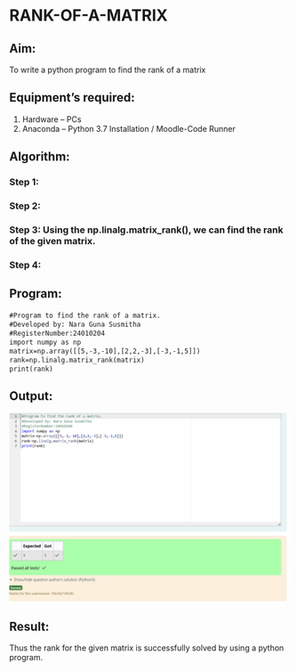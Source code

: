 # RANK-OF-A-MATRIX
## Aim:
To write a python program to find the rank of a matrix
## Equipment’s required:
1. 	Hardware – PCs
2. 	Anaconda – Python 3.7 Installation / Moodle-Code Runner
## Algorithm:
### Step 1: 
### Step 2: 
### Step 3: Using the np.linalg.matrix_rank(), we can find the rank of the given matrix.
### Step 4: 
## Program:
```
#Program to find the rank of a matrix.
#Developed by: Nara Guna Susmitha
#RegisterNumber:24010204
import numpy as np
matrix=np.array([[5,-3,-10],[2,2,-3],[-3,-1,5]])
rank=np.linalg.matrix_rank(matrix)
print(rank)

```
## Output:
![output](<Screenshot 2024-11-17 182439-1.png>)
## Result:
Thus the rank for the given matrix is successfully solved by  using a python program.

